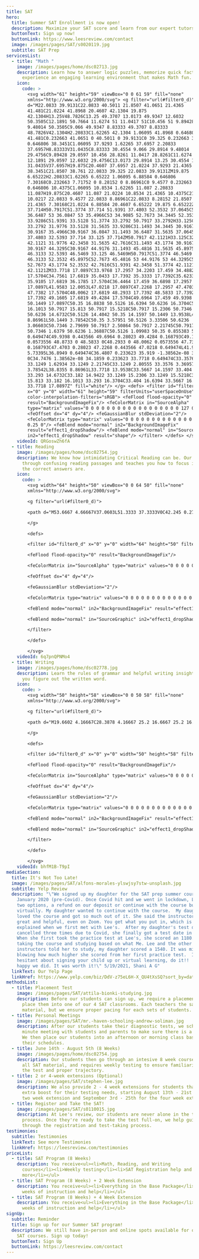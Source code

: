 ```yaml
---
title: SAT
hero:
  title: Summer SAT Enrollment is now open!
  description: Maximize your SAT score and learn from our expert tutors!
  buttonText: Sign up now!
  buttonLink: https://www.leesreview.com/contact
  image: /images/pages/SAT/s0020119.jpg
  subtitle: SAT Prep
servicesList:
  - title: "Math "
    image: /images/pages/home/dsc02713.jpg
    description: Learn how to answer logic puzzles, memorize quick facts, and
      experience an engaging learning environment that makes Math fun.
    icon:
      code: >
        <svg width="61" height="59" viewBox="0 0 61 59" fill="none"
        xmlns="http://www.w3.org/2000/svg"> <g filter="url(#filter0_d)"> <path
        d="M22.0833 39.9131C22.0833 40.5011 21.8507 41.0651 21.4365
        41.481C21.0224 41.8968 20.4607 42.1304 19.875
        42.1304H13.25V48.7826C13.25 49.3707 13.0173 49.9347 12.6032
        50.3505C12.1891 50.7664 11.6274 51 11.0417 51C10.456 51 9.89428 50.7664
        9.48014 50.3505C9.066 49.9347 8.83333 49.3707 8.83333
        48.7826V42.1304H2.20833C1.62265 42.1304 1.06095 41.8968 0.646806
        41.481C0.232663 41.0651 0 40.5011 0 39.9131C0 39.325 0.232663 38.761
        0.646806 38.3451C1.06095 37.9293 1.62265 37.6957 2.20833
        37.6957H8.83333V31.0435C8.83333 30.4554 9.066 29.8914 9.48014
        29.4756C9.89428 29.0597 10.456 28.8261 11.0417 28.8261C11.6274 28.8261
        12.1891 29.0597 12.6032 29.4756C13.0173 29.8914 13.25 30.4554 13.25
        31.0435V37.6957H19.875C20.4607 37.6957 21.0224 37.9293 21.4365
        38.3451C21.8507 38.761 22.0833 39.325 22.0833 39.9131ZM19.875
        6.65222H2.20833C1.62265 6.65222 1.06095 6.88584 0.646806
        7.30168C0.232663 7.71752 0 8.28152 0 8.86961C0 9.4577 0.232663 10.0217
        0.646806 10.4375C1.06095 10.8534 1.62265 11.087 2.20833
        11.087H19.875C20.4607 11.087 21.0224 10.8534 21.4365 10.4375C21.8507
        10.0217 22.0833 9.4577 22.0833 8.86961C22.0833 8.28152 21.8507 7.71752
        21.4365 7.30168C21.0224 6.88584 20.4607 6.65222 19.875 6.65222ZM33.125
        37.714H50.7917C51.3774 37.714 51.9391 37.4803 52.3532 37.0645C52.7673
        36.6487 53 36.0847 53 35.4966C53 34.9085 52.7673 34.3445 52.3532
        33.9286C51.9391 33.5128 51.3774 33.2792 50.7917 33.2792H33.125C32.5393
        33.2792 31.9776 33.5128 31.5635 33.9286C31.1493 34.3445 30.9167 34.9085
        30.9167 35.4966C30.9167 36.0847 31.1493 36.6487 31.5635 37.0645C31.9776
        37.4803 32.5393 37.714 33.125 37.714ZM50.7917 42.1121H33.125C32.5393
        42.1121 31.9776 42.3458 31.5635 42.7616C31.1493 43.1774 30.9167 43.7415
        30.9167 44.3295C30.9167 44.9176 31.1493 45.4816 31.5635 45.8975C31.9776
        46.3133 32.5393 46.5469 33.125 46.5469H50.7917C51.3774 46.5469 51.9391
        46.3133 52.3532 45.8975C52.7673 45.4816 53 44.9176 53 44.3295C53 43.7415
        52.7673 43.1774 52.3532 42.7616C51.9391 42.3458 51.3774 42.1121 50.7917
        42.1121ZM33.7718 17.0897C33.9768 17.2957 34.2203 17.459 34.4882
        17.5704C34.7561 17.6819 35.0433 17.7392 35.3333 17.7392C35.6233 17.7392
        35.9105 17.6819 36.1785 17.5704C36.4464 17.459 36.6898 17.2957 36.8949
        17.0897L41.9583 12.0053L47.0218 17.0897C47.2268 17.2957 47.4703 17.459
        47.7382 17.5704C48.0062 17.6819 48.2933 17.7392 48.5833 17.7392C48.8733
        17.7392 49.1605 17.6819 49.4284 17.5704C49.6964 17.459 49.9398 17.2957
        50.1449 17.0897C50.35 16.8838 50.5126 16.6394 50.6236 16.3704C50.7346
        16.1013 50.7917 15.813 50.7917 15.5218C50.7917 15.2306 50.7346 14.9422
        50.6236 14.6732C50.5126 14.4042 50.35 14.1597 50.1449 13.9538L45.0812
        8.86961L50.1449 3.78542C50.35 3.57951 50.5126 3.33506 50.6236
        3.06603C50.7346 2.79699 50.7917 2.50864 50.7917 2.21745C50.7917 1.92625
        50.7346 1.6379 50.6236 1.36887C50.5126 1.09983 50.35 0.855383 50.1449
        0.649474C49.9398 0.443566 49.6964 0.28023 49.4284 0.168793C49.1605
        0.0573556 48.8733 0 48.5833 0C48.2933 0 48.0062 0.0573556 47.7382
        0.168793C47.4703 0.28023 47.2268 0.443566 47.0218 0.649474L41.9583
        5.73395L36.8949 0.649474C36.4807 0.233623 35.919 -1.38562e-08 35.3333
        0C34.7476 1.38562e-08 34.1859 0.233623 33.7718 0.649474C33.3576 1.06533
        33.1249 1.62934 33.1249 2.21745C33.1249 2.80555 33.3576 3.36957 33.7718
        3.78542L38.8355 8.86961L33.7718 13.9538C33.5667 14.1597 33.404 14.4042
        33.293 14.6732C33.182 14.9422 33.1249 15.2306 33.1249 15.5218C33.1249
        15.813 33.182 16.1013 33.293 16.3704C33.404 16.6394 33.5667 16.8838
        33.7718 17.0897Z" fill="white"/> </g> <defs> <filter id="filter0_d"
        x="0" y="0" width="61" height="59" filterUnits="userSpaceOnUse"
        color-interpolation-filters="sRGB"> <feFlood flood-opacity="0"
        result="BackgroundImageFix"/> <feColorMatrix in="SourceAlpha"
        type="matrix" values="0 0 0 0 0 0 0 0 0 0 0 0 0 0 0 0 0 0 127 0"/>
        <feOffset dx="4" dy="4"/> <feGaussianBlur stdDeviation="2"/>
        <feColorMatrix type="matrix" values="0 0 0 0 0 0 0 0 0 0 0 0 0 0 0 0 0 0
        0.25 0"/> <feBlend mode="normal" in2="BackgroundImageFix"
        result="effect1_dropShadow"/> <feBlend mode="normal" in="SourceGraphic"
        in2="effect1_dropShadow" result="shape"/> </filter> </defs> </svg>
    videoId: QRGoswZh6fA
  - title: Reading
    image: /images/pages/home/dsc02754.jpg
    description: We know how intimidating Critical Reading can be. Our course cuts
      through confusing reading passages and teaches you how to focus in on what
      the correct answers are.
    icon:
      code: >
        <svg width="64" height="50" viewBox="0 0 64 50" fill="none"
        xmlns="http://www.w3.org/2000/svg">

        <g filter="url(#filter0_d)">

        <path d="M53.6667 4.66667V37.0603L51.3333 37.3333V0C42.245 0.277667 33.8217 1.778 27.9953 5.404C22.1713 1.778 13.7573 0.277667 4.66667 0V37.3333L2.33333 37.0603V4.66667H0V39.6667H21.133C24.584 39.6667 24.962 42 27.9953 42C31.038 42 31.4043 39.6667 34.86 39.6667H56V4.66667H53.6667ZM25.6667 36.505C21.126 34.7037 16.0137 33.544 9.33333 33.0423V4.92333C14.8213 5.383 20.9907 6.49833 25.6667 9.408V36.505ZM46.6667 33.0423C39.9863 33.544 34.874 34.7037 30.3333 36.505V9.408C35.0093 6.49833 41.1787 5.383 46.6667 4.92333V33.0423Z" fill="white"/>

        </g>

        <defs>

        <filter id="filter0_d" x="0" y="0" width="64" height="50" filterUnits="userSpaceOnUse" color-interpolation-filters="sRGB">

        <feFlood flood-opacity="0" result="BackgroundImageFix"/>

        <feColorMatrix in="SourceAlpha" type="matrix" values="0 0 0 0 0 0 0 0 0 0 0 0 0 0 0 0 0 0 127 0"/>

        <feOffset dx="4" dy="4"/>

        <feGaussianBlur stdDeviation="2"/>

        <feColorMatrix type="matrix" values="0 0 0 0 0 0 0 0 0 0 0 0 0 0 0 0 0 0 0.25 0"/>

        <feBlend mode="normal" in2="BackgroundImageFix" result="effect1_dropShadow"/>

        <feBlend mode="normal" in="SourceGraphic" in2="effect1_dropShadow" result="shape"/>

        </filter>

        </defs>

        </svg>
    videoId: 6q7pnQPNMo4
  - title: Writing
    image: /images/pages/home/dsc02778.jpg
    description: Learn the rules of grammar and helpful writing insights that help
      you figure out the written word.
    icon:
      code: >
        <svg width="50" height="58" viewBox="0 0 50 58" fill="none"
        xmlns="http://www.w3.org/2000/svg">

        <g filter="url(#filter0_d)">

        <path d="M19.6602 4.16667C28.3878 4.16667 25.2 16.6667 25.2 16.6667C25.2 16.6667 37.8 13.2292 37.8 21.7854V45.8333H4.2V4.16667H19.6602ZM21.3969 0H0V50H42V20.0292C42 15.0479 28.0392 0 21.3969 0ZM31.5 27.0833H10.5V25H31.5V27.0833ZM31.5 31.25H10.5V33.3333H31.5V31.25ZM31.5 37.5H10.5V39.5833H31.5V37.5Z" fill="white"/>

        </g>

        <defs>

        <filter id="filter0_d" x="0" y="0" width="50" height="58" filterUnits="userSpaceOnUse" color-interpolation-filters="sRGB">

        <feFlood flood-opacity="0" result="BackgroundImageFix"/>

        <feColorMatrix in="SourceAlpha" type="matrix" values="0 0 0 0 0 0 0 0 0 0 0 0 0 0 0 0 0 0 127 0"/>

        <feOffset dx="4" dy="4"/>

        <feGaussianBlur stdDeviation="2"/>

        <feColorMatrix type="matrix" values="0 0 0 0 0 0 0 0 0 0 0 0 0 0 0 0 0 0 0.25 0"/>

        <feBlend mode="normal" in2="BackgroundImageFix" result="effect1_dropShadow"/>

        <feBlend mode="normal" in="SourceGraphic" in2="effect1_dropShadow" result="shape"/>

        </filter>

        </defs>

        </svg>
    videoId: bhfM1B-T9pI
mediaSection:
  title: It's Not Too Late!
  image: /images/pages/SAT/alfons-morales-ylswjsy7stw-unsplash.jpg
  subtitle: Yelp Review
  description: "\"We signed up my daughter for the SAT prep summer course in
    January 2020 (pre-Covid). Once Covid hit and we went in lockdown, Lee's gave
    two options, a refund on our deposit or continue with the course but
    virtually. My daughter wanted to continue with the course.  My daughter
    loved the course and got so much out of it. She said the instructors were
    great and helpful, even on Zoom. You get what you put in, which is what they
    explained when we first met with Lee's.  After my daughter's test dates
    cancelled three times due to Covid, she finally got a test date in November.
    When she first took the practice test at Lee's, she scored an 1180. After
    taking the course and studying based on what Me. Lee and the other
    instructors told her to study, my daughter scored a 1540. It was mind
    blowing how much higher she scored from her first practice test.  If you're
    hesitant about signing your child up or virtual learning, do it!!  We are
    happy we did. It was worth it!\" 5/19/2021, Shani A G"
  linkText: Our Yelp Page
  linkHref: https://www.yelp.com/biz/DdV-z75eL6H-X_QU4tXsSQ?sort_by=date_desc
methodsList:
  - title: Placement Test
    image: /images/pages/SAT/attila-bionki-studying.jpg
    description: Before our students can sign up, we require a placement test to
      place them into one of our 4 SAT classrooms. Each teachers the same
      material, but we ensure proper pacing for each sets of students.
  - title: Personal Meetings
    image: /images/pages/SAT/mr.-haven-schooling-andrew-soliman.jpg
    description: After our students take their diagnostic tests, we schedule a 20
      minute meeting with students and parents to make sure there is a good fit.
      We then place our students into an afternoon or morning class based on
      their schedules.
  - title: June 14th - August 5th (8 Weeks)
    image: /images/pages/home/dsc02754.jpg
    description: Our students then go through an intesive 8 week course taht covers
      all SAT material, and requires weekly testing to ensure familiarity with
      the test and proper trajectory.
  - title: 2 or 4-week extensions (Optional)
    image: /images/pages/SAT/stephen-lee.jpg
    description: We also provide 2 - 4 week extensions for students that need the
      extra boost for their testing needs, starting August 13th - 21st for the
      two week extension and September 3rd - 25th for the four week extension.
  - title: Register and Take the SAT!
    image: /images/pages/SAT/s0110015.jpg
    description: At Lee's review, our students are never alone in the test taking
      process. Once they're ready to take the test full-on, we help guide them
      through the registration and test-taking process.
testimonies:
  subtitle: Testimonies
  linkText: See more Testimonies
  linkHref: https://leesreview.com/testimonies
priceList:
  - title: SAT Program (8 Weeks)
    description: You receive<ul><li>Math, Reading, and Writing
      courses</li><li>Weekly testing</li><li>SAT Registration help and
      more</li></ul>
  - title: SAT Program (8 Weeks) + 2 Week Extension
    description: You receive<ul><li>Everything in the Base Package</li><li>2 Extra
      weeks of instruction and help</li></ul>
  - title: SAT Program (8 Weeks) + 4 Week Extension
    description: You receive<ul><li>Everything in the Base Package</li><li>2 Extra
      weeks of instruction and help</li></ul>
signUp:
  subtitle: Reminder
  title: Sign up for our Summer SAT program!
  description: We still have in-person and online spots available for our Summer
    SAT courses. Sign up today!
  buttonText: Sign Up
  buttonLink: https://leesreview.com/contact
---
```

